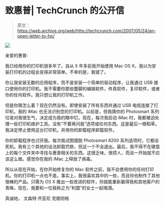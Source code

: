 # 致惠普| TechCrunch 的公开信

> 原文：<https://web.archive.org/web/http://techcrunch.com/2007/05/24/an-open-letter-to-hp/>

![](img/8f6062b708137ff1ae33d2e7a50dcdf1.png)

亲爱的惠普:

我已经用你的打印机很多年了。自从 5 年多前我开始使用 Mac OS X，我以为安装打印机的过程会变得非常简单。不幸的是，我错了。

你让我安装无数的应用程序，而不是安装一个简单的驱动程序，让我通过 USB 接口使用你的打印机。我不需要你那些蹩脚的编辑软件，传真软件，复印软件，或者你的任何软件。我只想让我的打印机工作。

但是你猜怎么着？现在仍然没有。即使安装了所有东西并通过 USB 电缆连接了打印机，我的 iMac 也无法识别您的打印机。以前是，但我猜你的 Photosmart 系列垃圾对我很生气，决定成为我的眼中钉。现在，每次我启动 iMac 时，我都被迫处理一些打印机维护工具。没有“不要再问我”选项或任何东西。这是最后一根稻草。我决定停止使用这台打印机，并用你的卸载程序卸载软件。

你的卸载程序也讨厌我。每次我试图摆脱 Photosmart 8200 系列选项时，它都会死机。我有三个其他的设法卸载罚款，但这一个不会退出。最后，我不得不在硬盘上的每个文件夹中寻找与惠普相关的东西。这很乏味，很烦人，而且一开始就不应该这么做。感觉你在我的 iMac 上释放了病毒。

所以从现在开始，在你开始修复你的 Mac 软件之前，我不会使用你的任何打印机。你的打印机一点也不差。事实上，我很喜欢其中的一些，而且你也制作了其他很棒的产品。只需为 OS X 推出一些改进的软件，你就能重新赢得我和其他客户的青睐。现在，我要和一位我称之为“利盟”的女士一起喝酒。

真诚地，
文森特·齐亚尼
克朗彻格
